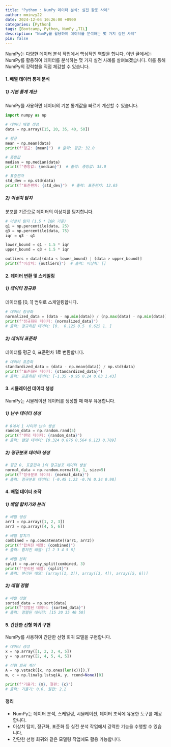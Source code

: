 ```yaml
---
title: "Python : NumPy 데이터 분석: 실전 활용 사례"
author: mminzy22
date: 2024-12-04 10:26:00 +0900
categories: [Python]
tags: [Bootcamp, Python, NumPy ,TIL]
description: "NumPy를 활용하여 데이터를 분석하는 몇 가지 실전 사례"
pin: false
---
```




NumPy는 다양한 데이터 분석 작업에서 핵심적인 역할을 합니다. 이번 글에서는 NumPy를 활용하여 데이터를 분석하는 몇 가지 실전 사례를 살펴보겠습니다. 이를 통해 NumPy의 강력함을 직접 체감할 수 있습니다.


#### 1. 배열 데이터 통계 분석

##### 1) 기본 통계 계산

NumPy를 사용하면 데이터의 기본 통계값을 빠르게 계산할 수 있습니다.

```python
import numpy as np

# 데이터 배열 생성
data = np.array([15, 20, 35, 40, 50])

# 평균
mean = np.mean(data)
print(f"평균: {mean}")  # 출력: 평균: 32.0

# 중앙값
median = np.median(data)
print(f"중앙값: {median}")  # 출력: 중앙값: 35.0

# 표준편차
std_dev = np.std(data)
print(f"표준편차: {std_dev}")  # 출력: 표준편차: 12.65
```

##### 2) 이상치 탐지

분포를 기준으로 데이터의 이상치를 탐지합니다.

```python
# 이상치 탐지 (1.5 * IQR 기준)
q1 = np.percentile(data, 25)
q3 = np.percentile(data, 75)
iqr = q3 - q1

lower_bound = q1 - 1.5 * iqr
upper_bound = q3 + 1.5 * iqr

outliers = data[(data < lower_bound) | (data > upper_bound)]
print(f"이상치: {outliers}")  # 출력: 이상치: []
```


#### 2. 데이터 변환 및 스케일링

##### 1) 데이터 정규화

데이터를 [0, 1] 범위로 스케일링합니다.

```python
# 데이터 정규화
normalized_data = (data - np.min(data)) / (np.max(data) - np.min(data))
print(f"정규화된 데이터: {normalized_data}")
# 출력: 정규화된 데이터: [0.  0.125 0.5  0.625 1. ]
```

##### 2) 데이터 표준화

데이터를 평균 0, 표준편차 1로 변환합니다.

```python
# 데이터 표준화
standardized_data = (data - np.mean(data)) / np.std(data)
print(f"표준화된 데이터: {standardized_data}")
# 출력: 표준화된 데이터: [-1.35 -0.95 0.24 0.63 1.43]
```


#### 3. 시뮬레이션 데이터 생성

NumPy는 시뮬레이션 데이터를 생성할 때 매우 유용합니다.

##### 1) 난수 데이터 생성

```python
# 0에서 1 사이의 난수 생성
random_data = np.random.rand(5)
print(f"랜덤 데이터: {random_data}")
# 출력: 랜덤 데이터: [0.324 0.876 0.564 0.123 0.789]
```

##### 2) 정규분포 데이터 생성

```python
# 평균 0, 표준편차 1의 정규분포 데이터 생성
normal_data = np.random.normal(0, 1, size=5)
print(f"정규분포 데이터: {normal_data}")
# 출력: 정규분포 데이터: [-0.45 1.23 -0.76 0.34 0.98]
```


#### 4. 배열 데이터 조작

##### 1) 배열 합치기와 분리

```python
# 배열 생성
arr1 = np.array([1, 2, 3])
arr2 = np.array([4, 5, 6])

# 배열 합치기
combined = np.concatenate((arr1, arr2))
print(f"합쳐진 배열: {combined}")
# 출력: 합쳐진 배열: [1 2 3 4 5 6]

# 배열 분리
split = np.array_split(combined, 3)
print(f"분리된 배열: {split}")
# 출력: 분리된 배열: [array([1, 2]), array([3, 4]), array([5, 6])]
```

##### 2) 배열 정렬

```python
# 배열 정렬
sorted_data = np.sort(data)
print(f"정렬된 데이터: {sorted_data}")
# 출력: 정렬된 데이터: [15 20 35 40 50]
```


#### 5. 간단한 선형 회귀 구현

NumPy를 사용하여 간단한 선형 회귀 모델을 구현합니다.

```python
# 데이터 생성
x = np.array([1, 2, 3, 4, 5])
y = np.array([2, 4, 5, 4, 5])

# 선형 회귀 계산
A = np.vstack([x, np.ones(len(x))]).T
m, c = np.linalg.lstsq(A, y, rcond=None)[0]

print(f"기울기: {m}, 절편: {c}")
# 출력: 기울기: 0.6, 절편: 2.2
```


#### 정리

- NumPy는 데이터 분석, 스케일링, 시뮬레이션, 데이터 조작에 유용한 도구를 제공합니다.
- 이상치 탐지, 정규화, 표준화 등 실전 분석 작업에서 강력한 기능을 수행할 수 있습니다.
- 간단한 선형 회귀와 같은 모델링 작업에도 활용 가능합니다.

